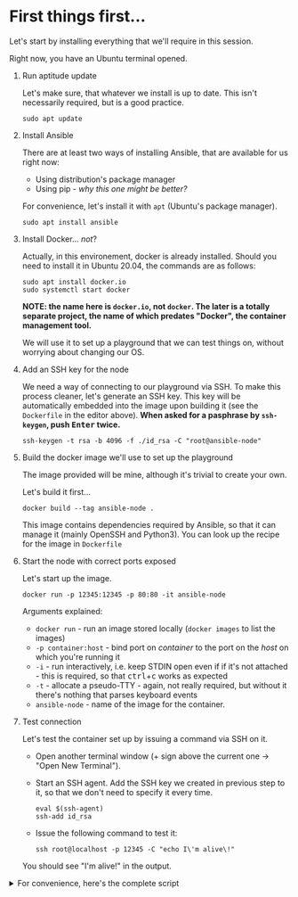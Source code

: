 # First things first...

Let's start by installing everything that we'll require in this session.

Right now, you have an Ubuntu terminal opened.

 1. Run aptitude update

    Let's make sure, that whatever we install is up to date. This isn't
    necessarily required, but is a good practice.

    ```
    sudo apt update
    ```

 2. Install Ansible

    There are at least two ways of installing Ansible, that are available for
    us right now:

    * Using distribution's package manager
    * Using pip - *why this one might be better?*

    For convenience, let's install it with `apt` (Ubuntu's package manager).

    ```
    sudo apt install ansible
    ```

 3. Install Docker... *not*?

    Actually, in this environement, docker is already installed.
    Should you need to install it in Ubuntu 20.04, the commands are as follows:

    ```
    sudo apt install docker.io
    sudo systemctl start docker
    ```

    **NOTE: the name here is `docker.io`, not `docker`. The later is a totally
    separate project, the name of which predates "Docker", the container
    management tool.**

    We will use it to set up a playground that we can test things on, without
    worrying about changing our OS.

 4. Add an SSH key for the node

    We need a way of connecting to our playground via SSH. To make this process
    cleaner, let's generate an SSH key. This key will be automatically embedded
    into the image upon building it (see the `Dockerfile` in the editor above).
    **When asked for a pasphrase by `ssh-keygen`, push <kbd>Enter</kbd> twice.**

    ```
    ssh-keygen -t rsa -b 4096 -f ./id_rsa -C "root@ansible-node"
    ```

 5. Build the docker image we'll use to set up the playground

    The image provided will be mine, although it's trivial to create your own.

    Let's build it first...

    ```
    docker build --tag ansible-node .
    ```

    This image contains dependencies required by Ansible, so that it can manage
    it (mainly OpenSSH and Python3).
    You can look up the recipe for the image in `Dockerfile`

 6. Start the node with correct ports exposed

    Let's start up the image.

    ```
    docker run -p 12345:12345 -p 80:80 -it ansible-node
    ```

    Arguments explained:
    * `docker run` - run an image stored locally (`docker images` to list the
      images)
    * `-p container:host` - bind port on *container* to the port on the *host*
      on which you're running it
    * `-i` - run interactively, i.e. keep STDIN open even if if it's not
      attached - this is required, so that <kbd>ctrl</kbd>+<kbd>c</kbd> works
      as expected
    * `-t` - allocate a pseudo-TTY - again, not really required, but without it
      there's nothing that parses keyboard events
    * `ansible-node` - name of the image for the container.

 7. Test connection

    Let's test the container set up by issuing a command via SSH on it.
    * Open another terminal window (+ sign above the current one -> "Open New
      Terminal").
    * Start an SSH agent. Add the SSH key we created in previous step to it, so
      that we don't need to specify it every time.

        ```
        eval $(ssh-agent)
        ssh-add id_rsa
        ```

    * Issue the following command to test it:

        ```
        ssh root@localhost -p 12345 -C "echo I\'m alive\!"
        ```

    You should see "I'm alive!" in the output.


<details>
<summary>For convenience, here's the complete script</summary>
<p>
```
# terminal 1
sudo apt update
sudo apt install ansible

ssh-keygen -t rsa -b 4096 -f ./id_rsa -C "root@ansible-node" -P ""

docker build --tag ansible-node .
docker run -p 12345:12345 -p 80:80 -it ansible-node
```
</p>
<hr/>
<p>
```
# terminal 1
eval $(ssh-agent)
ssh-add id_rsa
ssh root@localhost -p 12345 -C "echo I\'m alive\!"
```

</p>
</details>
</p></summary></details>

### Now, we're ready to go!

